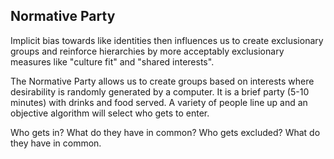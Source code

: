 ##  Normative Party

Implicit bias towards like identities then influences us to create exclusionary groups and reinforce hierarchies by more acceptably exclusionary measures like "culture fit" and "shared interests".

The Normative Party allows us to create groups based on interests where desirability is randomly generated by a computer. It is a brief party (5-10 minutes) with drinks and food served. A variety of people line up and an objective algorithm will select who gets to enter.

Who gets in? What do they have in common? Who gets excluded? What do they have in common.
